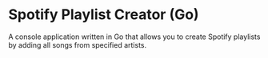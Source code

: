 # Spotify Playlist Creator (Go)

A console application written in Go that allows you to create Spotify playlists by adding all songs from specified artists.


